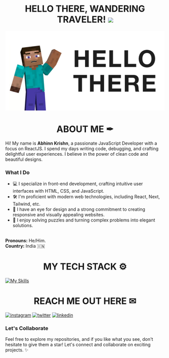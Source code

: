 ### <h1 align="center">HELLO THERE, WANDERING TRAVELER! ![](https://user-images.githubusercontent.com/18350557/176309783-0785949b-9127-417c-8b55-ab5a4333674e.gif) </h1>
![Steve Hello](./assets/hello-steve.png)
### <h1 align="center">ABOUT ME ✒</h1>
<div>
    Hi! My name is <strong>Abhinn Krishn</strong>, a passionate JavaScript Developer with a focus on ReactJS. I spend my days writing code, debugging, and crafting delightful user experiences. I believe in the power of clean code and beautiful designs.  
    
    
### What I Do

- 💻 I specialize in front-end development, crafting intuitive user interfaces with HTML, CSS, and JavaScript.
- 🛠️ I'm proficient with modern web technologies, including React, Next, Tailwind, etc.
- 🎨 I have an eye for design and a strong commitment to creating responsive and visually appealing websites.
- 🧩 I enjoy solving puzzles and turning complex problems into elegant solutions.
<br>
<strong>Pronouns:</strong> He/Him.
<br>
<strong>Country:</strong> India 🇮🇳
<br>
</div>

### <h1 align="center">MY TECH STACK ⚙</h1>
[![My Skills](https://skillicons.dev/icons?i=js,ts,react,nextjs,graphql,html,css,py,netlify,vercel,heroku,vscode,firebase,sass,nodejs,bootstrap,tailwind,git,md,docker,raspberrypi)](https://skillicons.dev)
 
### <h1 align="center">REACH ME OUT HERE ✉</h1>

[![instagram](https://skillicons.dev/icons?i=instagram)](https://www.instagram.com/abhinnxo/)
[![twitter](https://skillicons.dev/icons?i=twitter)](https://twitter.com/abhinnxo/)
[![linkedin](https://skillicons.dev/icons?i=linkedin)](https://www.linkedin.com/in/abhinnkrishn/)

### Let's Collaborate

Feel free to explore my repositories, and if you like what you see, don't hesitate to give them a star! Let's connect and collaborate on exciting projects. ✨
